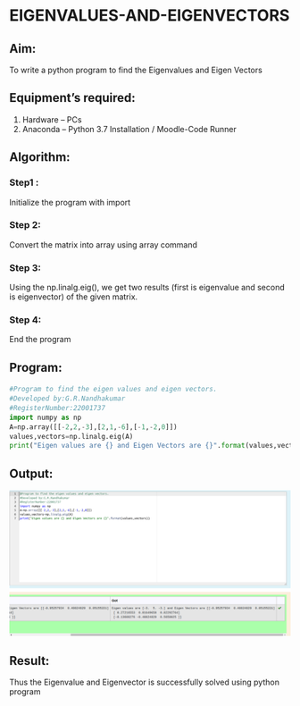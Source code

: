 # EIGENVALUES-AND-EIGENVECTORS
## Aim:
To write a python program to find the Eigenvalues and Eigen Vectors
## Equipment’s required:
1. 	Hardware – PCs
2. 	Anaconda – Python 3.7 Installation / Moodle-Code Runner
## Algorithm:

### Step1 : 

Initialize the program with import

### Step 2: 

Convert the matrix into array using array command

### Step 3: 

Using the np.linalg.eig(),  we get two results (first is eigenvalue and second is eigenvector) of the given matrix.

### Step 4: 

End the program

## Program:
```python
#Program to find the eigen values and eigen vectors.
#Developed by:G.R.Nandhakumar
#RegisterNumber:22001737
import numpy as np
A=np.array([[-2,2,-3],[2,1,-6],[-1,-2,0]])
values,vectors=np.linalg.eig(A)
print("Eigen values are {} and Eigen Vectors are {}".format(values,vectors))
```

## Output:

![](./eigenvalues.png)

## Result:
Thus the Eigenvalue and Eigenvector is successfully solved using python program
